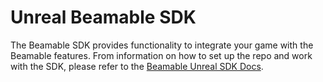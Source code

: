 # Unreal Beamable SDK
The Beamable SDK provides functionality to integrate your game with the Beamable features.
From information on how to set up the repo and work with the SDK, please refer to the [Beamable Unreal SDK Docs](https://beamable.github.io/docs/Unreal-Latest/).